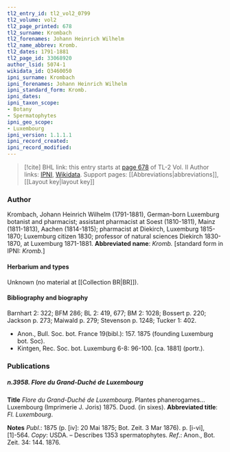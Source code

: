 ```yaml
---
tl2_entry_id: tl2_vol2_0799
tl2_volume: vol2
tl2_page_printed: 678
tl2_surname: Krombach
tl2_forenames: Johann Heinrich Wilhelm
tl2_name_abbrev: Kromb.
tl2_dates: 1791-1881
tl2_page_id: 33068920
author_lsid: 5074-1
wikidata_id: Q3460050
ipni_surname: Krombach
ipni_forenames: Johann Heinrich Wilhelm
ipni_standard_form: Kromb.
ipni_dates: 
ipni_taxon_scope: 
- Botany
- Spermatophytes
ipni_geo_scope: 
- Luxembourg
ipni_version: 1.1.1.1
ipni_record_created: 
ipni_record_modified:
---
```


> [!cite] BHL link: this entry starts at [page 678](https://www.biodiversitylibrary.org/page/33068920) of TL-2 Vol. II
> Author links: [IPNI](https://www.ipni.org/a/5074-1), [Wikidata](https://www.wikidata.org/wiki/Q3460050). Support pages: [[Abbreviations|abbreviations]], [[Layout key|layout key]]

### Author

Krombach, Johann Heinrich Wilhelm (1791-1881), German-born Luxemburg botanist and pharmacist; assistant pharmacist at Soest (1810-1811), Mainz (1811-1813), Aachen (1814-1815); pharmacist at Diekirch, Luxemburg 1815-1870; Luxemburg citizen 1830; professor of natural sciences Diekirch 1830-1870, at Luxemburg 1871-1881. 
**Abbreviated name**: *Kromb.* \[standard form in IPNI: *Kromb.*\]

#### Herbarium and types

Unknown (no material at [[Collection BR|BR]]).

#### Bibliography and biography

Barnhart 2: 322; BFM 286; BL 2: 419, 677; BM 2: 1028; Bossert p. 220; Jackson p. 273; Maiwald p. 279; Stevenson p. 1248; Tucker 1: 402.
- Anon., Bull. Soc. bot. France 19(bibl.): 157. 1875 (founding Luxemburg bot. Soc).
- Kintgen, Rec. Soc. bot. Luxemburg 6-8: 96-100. \[ca. 1881\] (portr.).

### Publications

##### n.3958. Flore du Grand-Duché de Luxembourg

**Title**
*Flore du Grand-Duché de Luxembourg*. Plantes phanerogames... Luxembourg (Imprimerie J. Joris) 1875. Duod. (in sixes).
**Abbreviated title**: *Fl. Luxembourg*.

**Notes**
*Publ*.: 1875 (p. \[iv\]: 20 Mai 1875; Bot. Zeit. 3 Mar 1876). p. \[i-vi\], \[1\]-564. *Copy*: USDA. – Describes 1353 spermatophytes.
*Ref*.: Anon., Bot. Zeit. 34: 144. 1876.

